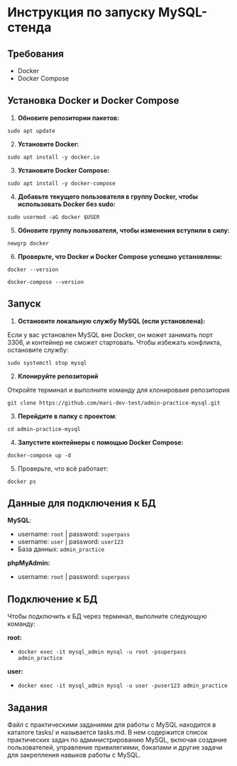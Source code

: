# Инструкция по запуску MySQL-стенда

## Требования
- Docker
- Docker Compose

## Установка Docker и Docker Compose
1. **Обновите репозитории пакетов:**

```sudo apt update```

2. **Установите Docker:**

```sudo apt install -y docker.io```

3. **Установите Docker Compose:**

```sudo apt install -y docker-compose```

4. **Добавьте текущего пользователя в группу Docker, чтобы использовать Docker без sudo:**

```sudo usermod -aG docker $USER```

5. **Обновите группу пользователя, чтобы изменения вступили в силу:**

```newgrp docker```

6. **Проверьте, что Docker и Docker Compose успешно установлены:**

```docker --version```

```docker-compose --version```

## Запуск
1. **Остановите локальную службу MySQL (если установлена):**

Если у вас установлен MySQL вне Docker, он может занимать порт 3306, и контейнер не сможет стартовать. Чтобы избежать конфликта, остановите службу:

```sudo systemctl stop mysql```

2. **Клонируйте репозиторий**

Откройте терминал и выполните команду для клонироваия репозитория

```git clone https://github.com/mari-dev-test/admin-practice-mysql.git```

3. **Перейдите в папку с проектом**: 

```cd admin-practice-mysql```

4. **Запустите контейнеры с помощью Docker Compose:**

```docker-compose up -d```

5. Проверьте, что всё работает:

```docker ps```

## Данные для подключения к БД
**MySQL**:
   - username: ```root``` | password: ```superpass```
   - username: ```user``` | password: ```user123```
   - База данных: ```admin_practice```

**phpMyAdmin:**
   - username: ```root``` | password: ```superpass```

## Подключение к БД
Чтобы подключить к БД через терминал, выполните следующую команду:

**root:**
- ```docker exec -it mysql_admin mysql -u root -psuperpass admin_practice```

**user:**
- ```docker exec -it mysql_admin mysql -u user -puser123 admin_practice```

## Задания
Файл с практическими заданиями для работы с MySQL находится в каталоге tasks/ и называется tasks.md. В нем содержится список практических задач по администрированию MySQL, включая создание пользователей, управление привилегиями, бэкапами и другие задачи для закрепления навыков работы с MySQL.
